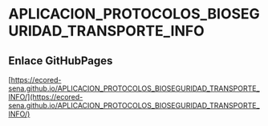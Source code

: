 # **APLICACION_PROTOCOLOS_BIOSEGURIDAD_TRANSPORTE_INFO**

## **Enlace GitHubPages**

[https://ecored-sena.github.io/APLICACION_PROTOCOLOS_BIOSEGURIDAD_TRANSPORTE_INFO/](https://ecored-sena.github.io/APLICACION_PROTOCOLOS_BIOSEGURIDAD_TRANSPORTE_INFO/)

#
